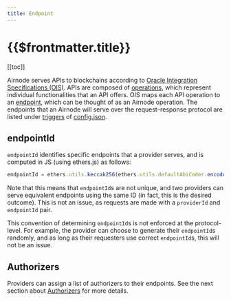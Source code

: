 ```yaml
---
title: Endpoint
---
```


# {{$frontmatter.title}}

[[toc]]

Airnode serves APIs to blockchains according to [Oracle Integration Specifications \(OIS\)](../../airnode/ois.md). APIs are composed of [operations](../../airnode/ois.md#4.4-paths), which represent individual functionalities that an API offers. OIS maps each API operation to an [endpoint](../../airnode/ois.md#5-endpoints), which can be thought of as an Airnode operation. The endpoints that an Airnode will serve over the request–response protocol are listed under [triggers](../../airnode/config-json.md#triggers) of [config.json](../../airnode/config-json.md).

## endpointId

`endpointId` identifies specific endpoints that a provider serves, and is computed in JS \(using ethers.js\) as follows:

```javascript
endpointId = ethers.utils.keccak256(ethers.utils.defaultAbiCoder.encode(['string'], [`${OIS_NAME}/${ENDPOINT_NAME}`]));
```

Note that this means that `endpointId`s are not unique, and two providers can serve equivalent endpoints using the same ID \(in fact, this is the desired outcome\). This is not an issue, as requests are made with a `providerId` and `endpointId` pair.

This convention of determining `endpointId`s is not enforced at the protocol-level. For example, the provider can choose to generate their `endpointId`s randomly, and as long as their requesters use correct `endpointId`s, this will not be an issue.

## Authorizers

Providers can assign a list of authorizers to their endpoints. See the next section about [Authorizers](authorizer.md) for more details.

